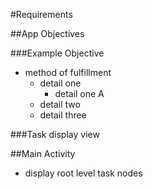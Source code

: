 #Requirements

##App Objectives

###Example Objective

- method of fulfillment
  - detail one
    - detail one A
  - detail two
  - detail three

###Task display view

##Main Activity

- display root level task nodes

